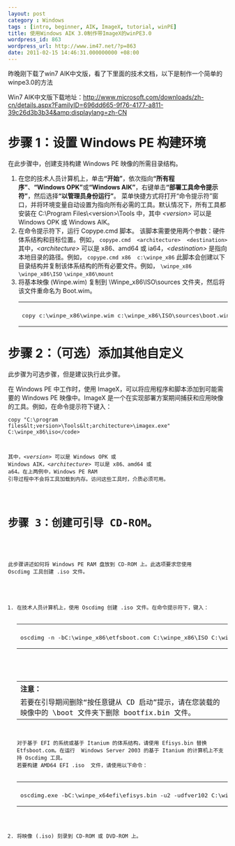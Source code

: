 ```yaml
---
layout: post
category : Windows
tags : [intro, beginner, AIK, ImageX, tutorial, winPE]
title: 使用Windows AIK 3.0制作带ImageX的winPE3.0
wordpress_id: 863
wordpress_url: http://www.im47.net/?p=863
date: 2011-02-15 14:46:31.000000000 +08:00
---
```

昨晚刚下载了win7 AIK中文版，看了下里面的技术文档，以下是制作一个简单的winpe3.0的方法

Win7 AIK中文版下载地址：<a href="http://www.microsoft.com/downloads/zh-cn/details.aspx?FamilyID=696dd665-9f76-4177-a811-39c26d3b3b34&amp;displaylang=zh-CN" target="_blank">http://www.microsoft.com/downloads/zh-cn/details.aspx?FamilyID=696dd665-9f76-4177-a811-39c26d3b3b34&amp;displaylang=zh-CN</a>
<h1>步骤 1：设置 Windows PE 构建环境</h1>
<div id="sectionSection1">

在此步骤中，创建支持构建 Windows PE 映像的所需目录结构。
<ol>
	<li>在您的技术人员计算机上，单击<strong>“开始”</strong>，依次指向<strong>“所有程序”</strong>、<strong>“Windows OPK”</strong>或<strong>“Windows AIK”</strong>，右键单击<strong>“部署工具命令提示符”</strong>，然后选择<strong>“以管理员身份运行”</strong>。
菜单快捷方式将打开“命令提示符”窗口，并将环境变量自动设置为指向所有必需的工具。默认情况下，所有工具都安装在  C:\Program Files\&lt;version&gt;\Tools 中，其中 <em>&lt;version&gt;</em> 可以是 Windows  OPK 或 Windows AIK。</li>
	<li>在命令提示符下，运行 Copype.cmd 脚本。
该脚本需要使用两个参数：硬件体系结构和目标位置。例如，
<code>copype.cmd  &lt;architecture&gt;  &lt;destination&gt;</code>
其中，<em>&lt;architecture&gt;</em> 可以是 x86、amd64 或 ia64，<em>&lt;destination&gt;</em> 是指向本地目录的路径。例如，
<code>copype.cmd x86  c:\winpe_x86</code>
此脚本会创建以下目录结构并复制该体系结构的所有必要文件。例如，
<code>\winpe_x86</code>
<code>\winpe_x86\ISO</code>
<code>\winpe_x86\mount</code></li>
	<li>将基本映像 (Winpe.wim) 复制到 \Winpe_x86\ISO\sources 文件夹，然后将该文件重命名为 Boot.wim。
<div>
<table cellspacing="0" cellpadding="0" width="100%">
<tbody>
<tr>
<th align="left"></th>
</tr>
<tr>
<td colspan="2">
<pre>copy c:\winpe_x86\winpe.wim c:\winpe_x86\ISO\sources\boot.wim</pre>
</td>
</tr>
</tbody>
</table>
</div></li>
</ol>
</div>
<h1>步骤 2：（可选）添加其他自定义</h1>
<div id="sectionSection2">

此步骤为可选步骤，但是建议执行此步骤。

在 Windows PE 中工作时，使用 ImageX，可以将应用程序和脚本添加到可能需要的 Windows PE 映像中。ImageX  是一个在实现部署方案期间捕获和应用映像的工具。例如，在命令提示符下键入：

<code>copy "C:\program  files\&lt;version&gt;\Tools\&lt;architecture&gt;\imagex.exe"  C:\winpe_x86\iso\</code>

其中，<em>&lt;version&gt;</em> 可以是 Windows OPK 或  Windows AIK，<em>&lt;architecture&gt;</em> 可以是 x86、amd64 或 a64。在上两例中，Windows PE RAM  引导过程中不会将工具加载到内存。访问这些工具时，介质必须可用。

</div>
<h1>步骤 3：创建可引导 CD-ROM。</h1>
<div id="sectionSection3">

此步骤讲述如何将 Windows PE RAM 盘放到 CD-ROM 上。此选项要求您使用 Oscdimg 工具创建 .iso  文件。
<ol>
	<li>在技术人员计算机上，使用 Oscdimg 创建 .iso 文件。在命令提示符下，键入：
<div>
<table cellspacing="0" cellpadding="0" width="100%">
<tbody>
<tr>
<th align="left"></th>
</tr>
<tr>
<td colspan="2">
<pre>oscdimg -n -bC:\winpe_x86\etfsboot.com C:\winpe_x86\ISO C:\winpe_x86\winpe_x86.iso</pre>
</td>
</tr>
</tbody>
</table>
</div>
<div>
<table cellspacing="0" cellpadding="0" width="100%">
<tbody>
<tr>
<th align="left"><img alt="" />注意：</th>
</tr>
<tr>
<td>若要在引导期间删除“按任意键从 CD 启动”提示，请在您装载的映像中的 \boot 文件夹下删除 bootfix.bin 文件。</td>
</tr>
</tbody>
</table>
</div>
对于基于 EFI 的系统或基于 Itanium 的体系结构，请使用 Efisys.bin 替换 Etfsboot.com。在运行  Windows Server 2003 的基于 Itanium 的计算机上不支持 Oscdimg 工具。
若要构建 AMD64 EFI .iso  文件，请使用以下命令：
<div>
<table cellspacing="0" cellpadding="0" width="100%">
<tbody>
<tr>
<th align="left"></th>
</tr>
<tr>
<td colspan="2">
<pre>oscdimg.exe -bC:\winpe_x64efi\efisys.bin -u2 -udfver102 C:\winpe_x64efi\ISO C:\winpe_x64efi \winpex64efi.iso</pre>
</td>
</tr>
</tbody>
</table>
</div></li>
	<li>将映像 (.iso) 刻录到 CD-ROM 或 DVD-ROM 上。</li>
</ol>
</div>
